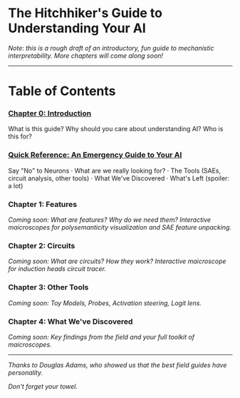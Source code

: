 # The Hitchhiker's Guide to Understanding Your AI

_Note: this is a rough draft of an introductory, fun guide to mechanistic interpretability. More chapters will come along soon!_

---

# Table of Contents

### [Chapter 0: Introduction](introduction/)

What is this guide? Why should you care about understanding AI? Who is this for?

### [Quick Reference: An Emergency Guide to Your AI](quick-reference/)

Say "No" to Neurons · What are we really looking for? · The Tools (SAEs, circuit analysis, other tools) · What We've Discovered · What's Left (spoiler: a lot)

### Chapter 1: Features

_Coming soon: What are features? Why do we need them? Interactive maicroscopes for polysemanticity visualization and SAE feature unpacking._

### Chapter 2: Circuits

_Coming soon: What are circuits? How they work? Interactive maicroscope for induction heads circuit tracer._

### Chapter 3: Other Tools

_Coming soon: Toy Models, Probes, Activation steering, Logit lens._

### Chapter 4: What We've Discovered

_Coming soon: Key findings from the field and your full toolkit of maicroscopes._

---

_Thanks to Douglas Adams, who showed us that the best field guides have personality._

_Don't forget your towel._
